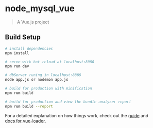 # node_mysql_vue

> A Vue.js project

## Build Setup

``` bash
# install dependencies
npm install

# serve with hot reload at localhost:8080
npm run dev

# dbServer runing in localhost:8889
node app.js or nodemon app.js

# build for production with minification
npm run build

# build for production and view the bundle analyzer report
npm run build --report
```

For a detailed explanation on how things work, check out the [guide](http://vuejs-templates.github.io/webpack/) and [docs for vue-loader](http://vuejs.github.io/vue-loader).
